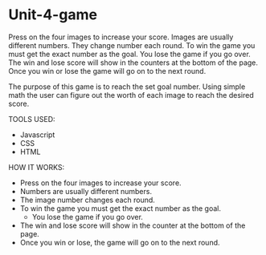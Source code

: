 # Unit-4-game


Press on the four images to increase your score.
Images are usually different numbers.
They change number each round.
To win the game you must get the exact number as the goal.
You lose the game if you go over.
The win and lose score will show in the counters at the bottom of the page.
Once you win or lose the game will go on to the next round.

The purpose of this game is to reach the set goal number. Using simple math the user can figure out the worth of each image to reach the desired score.

TOOLS USED:
* Javascript
* CSS
* HTML

HOW IT WORKS:
* Press on the four images to increase your score.
* Numbers are usually different numbers.
* The image number changes each round.
* To win the game you must get the exact number as the goal.
    * You lose the game if you go over.
* The win and lose score will show in the counter at the bottom of the page.
* Once you win or lose, the game will go on to the next round.